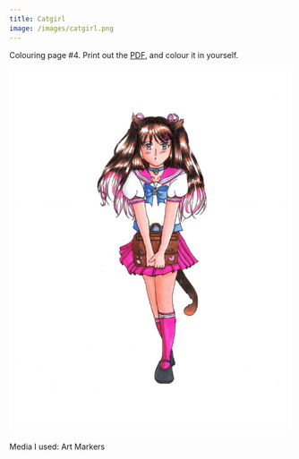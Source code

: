 ```yaml
---
title: Catgirl
image: /images/catgirl.png
---
```

Colouring page #4. Print out the [PDF], and colour it in yourself.

![png]

Media I used: Art Markers

[png]: /images/catgirl.png
[PDF]: /images/catgirl.pdf
